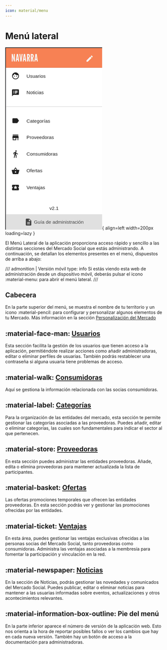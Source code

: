 ```yaml
---
icon: material/menu
---
```


# Menú lateral

![Menú Lateral](../../assets/menu_lateral_mercado.png){ align=left width=200px loading=lazy }

El Menú Lateral de la aplicación proporciona acceso rápido y sencillo a las distintas secciones del Mercado Social que estás administrando. A continuación, se detallan los elementos presentes en el menú, dispuestos de arriba a abajo:
    
/// admonition | Versión móvil 
    type: info
Si estás viendo esta web de administración desde un dispositivo móvil, deberás pulsar el icono :material-menu: para abrir el menú lateral.
///


## Cabecera
En la parte superior del menú, se muestra el nombre de tu territorio y un icono :material-pencil: para configurar 
y personalizar algunos elementos de tu Mercado. Más información en la sección [Personalización del Mercado](personalizacion.md)

## :material-face-man: [Usuarios](usuarias.md)
Esta sección facilita la gestión de los usuarios que tienen acceso a la aplicación, permitiéndote realizar acciones 
como añadir administradoras, editar o eliminar perfiles de usuarias. También podrás restablecer una contraseña si 
alguna usuaria tiene problemas de acceso.

## :material-walk: [Consumidoras](consumidoras.md)
Aquí se gestiona la información relacionada con las socias consumidoras.

## :material-label: [Categorías](categorias.md)
Para la organización de las entidades del mercado, esta sección te permite gestionar las categorías asociadas a las proveedoras. 
Puedes añadir, editar o eliminar categorías, las cuales son fundamentales para indicar el sector al que pertenecen.

## :material-store: [Proveedoras](proveedoras.md)
En esta sección puedes administrar las entidades proveedoras. Añade, edita o elimina proveedoras para mantener actualizada 
la lista de participantes.

## :material-basket: [Ofertas](ofertas.md)
Las ofertas promociones temporales que ofrecen las entidades proveedoras.
En esta sección podrás ver y gestionar las promociones ofrecidas por las entidades. 

## :material-ticket: [Ventajas](ventajas.md)
En esta área, puedes gestionar las ventajas exclusivas ofrecidas a las personas socias del Mercado Social, 
tanto proveedoras como consumidoras. Administra las ventajas asociadas a la membresía para fomentar la participación 
y vinculación en la red.

## :material-newspaper: [Noticias](noticias.md)
En la sección de Noticias, podrás gestionar las novedades y comunicados del Mercado Social. Puedes publicar, editar o eliminar noticias para mantener a las usuarias informadas sobre eventos, actualizaciones y otros acontecimientos relevantes.

## :material-information-box-outline: Pie del menú
En la parte inferior aparece el número de versión de la aplicación web. Esto nos orienta a la hora de reportar posibles
fallos o ver los cambios que hay en cada nueva versión.
También hay un botón de acceso a la documentación para administradoras.